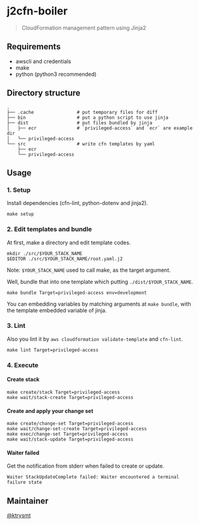 # j2cfn-boiler

> CloudFormation management pattern using Jinja2

## Requirements

* awscli and credentials
* make
* python (python3 recommended)

## Directory structure

```
.
├── .cache                # put temporary files for diff
├── bin                   # put a python script to use jinja
├── dist                  # put files bundled by jinja
│   ├── ecr               # `privileged-access` and `ecr` are example dir
│   └── privileged-access
└── src                   # write cfn templates by yaml
    ├── ecr
    └── privileged-access
```

## Usage

### 1. Setup

Install dependencies (cfn-lint, python-dotenv and jinja2).

```
make setup
```

### 2. Edit templates and bundle

At first, make a directory and edit template codes.

```
mkdir ./src/$YOUR_STACK_NAME
$EDITOR ./src/$YOUR_STACK_NAME/root.yaml.j2
```

Note: `$YOUR_STACK_NAME` used to call make, as the target argument.

Well, bundle that into one template which putting `./dist/$YOUR_STACK_NAME`.

```
make bundle Target=privileged-access env=development
```

You can embedding variables by matching arguments at `make bundle`, with the template embedded variable of jinja.

### 3. Lint

Also you lint it by `aws cloudformation validate-template` and `cfn-lint`.

```
make lint Target=privileged-access
```

### 4. Execute

#### Create stack

```
make create/stack Target=privileged-access
make wait/stack-create Target=privileged-access
```

#### Create and apply your change set

```
make create/change-set Target=privileged-access
make wait/change-set-create Target=privileged-access
make exec/change-set Target=privileged-access
make wait/stack-update Target=privileged-access
```

#### Waiter failed

Get the notification from stderr when failed to create or update.

```
Waiter StackUpdateComplete failed: Waiter encountered a terminal failure state
```



## Maintainer

[@ktrysmt](https://twitter.com/ktrysmt)
